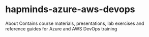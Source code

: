 # hapminds-azure-aws-devops
About Contains course materials, presentations, lab exercises and reference guides for Azure and AWS DevOps training
